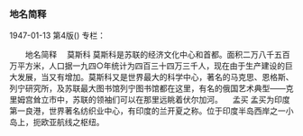 ### 地名简释

1947-01-13
第4版()
专栏：

　　地名简释
  　莫斯科
    莫斯科是苏联的经济文化中心和首都。面积二万八千五百万平方米，人口据一九四○年统计为四百三十四万三千人，现在由于生产建设的巨大发展，当又有增加。莫斯科又是世界最大的科学中心，著名的马克思、恩格斯、列宁研究所，及苏联最大图书馆列宁图书馆都在这里，有名的俄国艺术典型——克里姆宫耸立市中，苏联的领袖们可以在那里远眺着伏尔加河。
　孟买
    孟买为印度第一良港，世界著名纺织业中心，有印度的兰开夏之称。位于印度半岛西岸之一小岛上，扼欧亚航线之枢纽。
